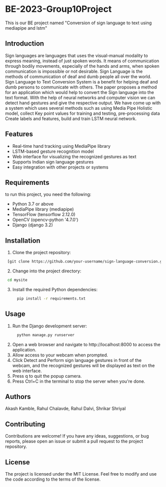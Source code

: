 # BE-2023-Group10Project
This is our BE project named "Conversion of sign language to text using mediapipe and lstm"

## Introduction

Sign languages are languages that uses the visual-manual modality to express meaning, instead of just spoken words. It means of communication through bodily movements, especially of the hands and arms, when spoken communication is impossible or not desirable. Sign Language is the methods of communication of deaf and dumb people all over the world. Sign Language to Text Conversion System is a benefit for helping deaf and dumb persons to communicate with others. The paper proposes a method for an application which would help to convert the Sign language into the text format. With the help of neural networks and computer vision we can detect hand gestures and give the respective output. We have come up with a system which uses several methods such as using Media Pipe Holistic
model, collect Key point values for training and testing, pre-processing data Create labels and features, build and train LSTM neural network.

## Features
* Real-time hand tracking using MediaPipe library
* LSTM-based gesture recognition model
* Web interface for visualizing the recognized gestures as text
* Supports Indian sign language gestures
* Easy integration with other projects or systems

## Requirements
to run this project, you need the following:

* Python 3.7 or above
* MediaPipe library (mediapipe)
* TensorFlow (tensorflow 2.12.0)
* OpenCV (opencv-python '4.7.0')
* Django (django 3.2)

## Installation
1. Clone the project repository:
  ```bash
   [git clone https://github.com/your-username/sign-language-conversion.git](https://github.com/Shrikar-Shriyal/BE-2023-Group10Project.git)
  ```

2. Change into the project directory:
  ```bash
   cd mysite
  ```

3. Install the required Python dependencies:
   ```bash
     pip install -r requirements.txt
    ```

## Usage
1. Run the Django development server:
   ```bash
     python manage.py runserver
    ```
2. Open a web browser and navigate to http://localhost:8000 to access the application.
3. Allow access to your webcam when prompted.
4. Click Detect and Perform sign language gestures in front of the webcam, and the recognized gestures will be displayed as text on the web interface.
5. Press q to quit the popup camera.
6. Press Ctrl+C in the terminal to stop the server when you're done.

## Authors
Akash Kamble, Rahul Chalavde, Rahul Dalvi, Shrikar Shriyal

## Contributing
Contributions are welcome! If you have any ideas, suggestions, or bug reports, please open an issue or submit a pull request to the project repository.

## License
The project is licensed under the MIT License. Feel free to modify and use the code according to the terms of the license.
